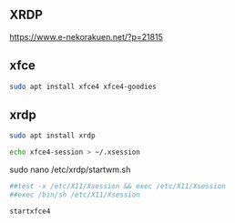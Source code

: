  XRDP
-------------------------------
https://www.e-nekorakuen.net/?p=21815

## xfce
```sh
sudo apt install xfce4 xfce4-goodies
```

## xrdp
```sh
sudo apt install xrdp

echo xfce4-session > ~/.xsession
```

sudo nano /etc/xrdp/startwm.sh
```sh
##test -x /etc/X11/Xsession && exec /etc/X11/Xsession
##exec /bin/sh /etc/X11/Xsession

startxfce4
```

